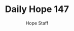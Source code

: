 ---
image: /assets/img/daily-hope-default-artwork.png
title: Daily Hope 147
number: 147
categories:
  - Daily Hope
author: Hope Staff
notes: Daily Hope 147
embed: >-
  EMBED_GOES_HERE
---